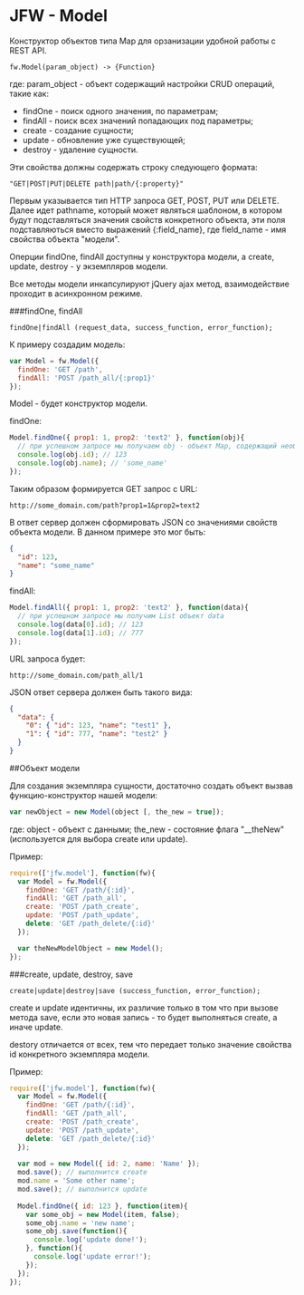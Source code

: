 JFW - Model
===

Конструктор объектов типа Map для орзанизации удобной работы с REST API.

```
fw.Model(param_object) -> {Function}
```

где:
param_object - объект содержащий настройки CRUD операций, такие как:

* findOne - поиск одного значения, по параметрам;
* findAll - поиск всех значений попадающих под параметры;
* create - создание сущности;
* update - обновление уже существующей;
* destroy - удаление сущности.

Эти свойства должны содержать строку следующего формата:

```
"GET|POST|PUT|DELETE path|path/{:property}"
```

Первым указывается тип HTTP запроса GET, POST, PUT или DELETE. Далее идет pathname, который может являться шаблоном, в котором будут подставляться значения свойств конкретного объекта, эти поля подставляються вместо выражений {:field_name}, где field_name - имя свойства объекта "модели".

Оперции findOne, findAll доступны у конструктора модели, а create, update, destroy - у экземпляров модели.

Все методы модели инкапсулируют jQuery ajax метод, взаимодействие проходит в асинхронном режиме.

###findOne, findAll

```
findOne|findAll (request_data, success_function, error_function);
```

К примеру создадим модель:

``` js
var Model = fw.Model({
  findOne: 'GET /path',
  findAll: 'POST /path_all/{:prop1}'
});
```

Model - будет конструктор модели.

findOne:

``` js
Model.findOne({ prop1: 1, prop2: 'text2' }, function(obj){
  // при успешном запросе мы получаем obj - объект Map, содержащий необходимые данные
  console.log(obj.id); // 123
  console.log(obj.name); // 'some_name'
});
```

Таким образом формируется GET запрос с URL:
```
http://some_domain.com/path?prop1=1&prop2=text2
```
В ответ сервер должен сформировать JSON со значениями свойств объекта модели. В данном примере это мог быть:

``` json
{
  "id": 123,
  "name": "some_name"
}
```

findAll:

``` js
Model.findAll({ prop1: 1, prop2: 'text2' }, function(data){
  // при успешном запросе мы получим List объект data
  console.log(data[0].id); // 123
  console.log(data[1].id); // 777
});
```

URL запроса будет:

```
http://some_domain.com/path_all/1
```

JSON ответ сервера должен быть такого вида:

``` json
{
  "data": {
    "0": { "id": 123, "name": "test1" },
    "1": { "id": 777, "name": "test2" }
  }
}
```

##Объект модели

Для создания экземпляра сущности, достаточно создать объект вызвав функцию-конструктор нашей модели:

``` js
var newObject = new Model(object [, the_new = true]);
```
где:
  object - объект с данными;
  the_new - состояние флага "__theNew" (используется для выбора create или update).

Пример:
``` js
require(['jfw.model'], function(fw){
  var Model = fw.Model({
    findOne: 'GET /path/{:id}',
    findAll: 'GET /path_all',
    create: 'POST /path_create',
    update: 'POST /path_update',
    delete: 'GET /path_delete/{:id}'
  });

  var theNewModelObject = new Model();
});
```

###create, update, destroy, save

```
create|update|destroy|save (success_function, error_function);
```

create и update идентичны, их различие только в том что при вызове метода save, если это новая запись - то будет выполняться create, а иначе update.

destory отличается от всех, тем что передает только значение свойства id конкретного экземпляра модели.

Пример:
``` js
require(['jfw.model'], function(fw){
  var Model = fw.Model({
    findOne: 'GET /path/{:id}',
    findAll: 'GET /path_all',
    create: 'POST /path_create',
    update: 'POST /path_update',
    delete: 'GET /path_delete/{:id}'
  });
  
  var mod = new Model({ id: 2, name: 'Name' });
  mod.save(); // выполнится create
  mod.name = 'Some other name';
  mod.save(); // выполнится update
  
  Model.findOne({ id: 123 }, function(item){
    var some_obj = new Model(item, false);
    some_obj.name = 'new name';
    some_obj.save(function(){
      console.log('update done!');
    }, function(){
      console.log('update error!');
    });
  });
});
```

